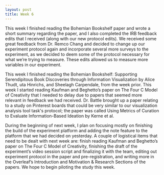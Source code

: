 ```yaml
---
layout: post
title: Week 6
---
```


This week I finished reading the Bohemian Bookshelf paper and wrote a short summary regarding the paper, and I also completed the IRB feedback edits that I received (along with our new protocol edits). We received some great feedback from Dr. Remco Chang and decided to change up our experiment protocol again and incorporate several more surveys to the experiment, as we decided to deem some of the protocol necessary for what we’re trying to measure. These edits allowed us to measure more variables in our experiment.

This week I finished reading the Bohemian Bookshelf: Supporting Serendipitous Book Discoveries through Information Visualization by Alice Thudt, uta Hinrichs, and Sheelagh Carpendale, from the week prior. This week I started reading Kaufman and Beghetto’s paper on The Four C Model of Creativity that I needed to delay due to papers that seemed more relevant in feedback we had received. Dr. Battle brought up a paper relating to a study on Pinterest boards that could be very similar to our visualization analysis tool task's protocol; the paper was called Using Metrics of Curation to Evaluate Information-Based Ideation by Kerne et al.

During the beginning of next week, I plan on focusing mostly on finishing the build of the experiment platform and adding the note feature to the platform that we had decided on yesterday. A couple of logistical items that need to be dealt with next week are: finish reading Kaufman and Beghetto’s paper on The Four C Model of Creativity, finishing the draft of the experiment’s video session script and finalizing it with the team, editing out experiment protocol in the paper and pre-registration, and writing more in the Overleaf’s Introduction and Motivation & Research Sections of the papers. We hope to begin piloting the study this week.


